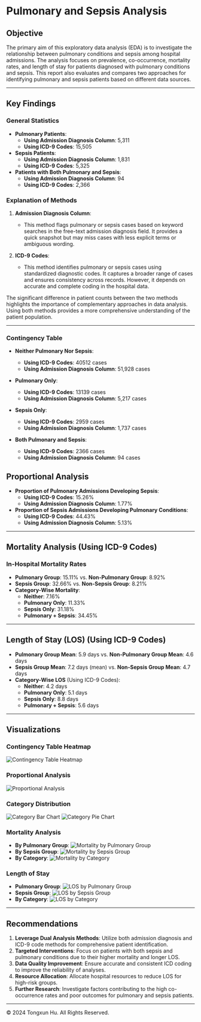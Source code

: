# Pulmonary and Sepsis Analysis

## Objective
The primary aim of this exploratory data analysis (EDA) is to investigate the relationship between pulmonary conditions and sepsis among hospital admissions. The analysis focuses on prevalence, co-occurrence, mortality rates, and length of stay for patients diagnosed with pulmonary conditions and sepsis. This report also evaluates and compares two approaches for identifying pulmonary and sepsis patients based on different data sources.

---

## Key Findings

### General Statistics
- **Pulmonary Patients**:
  - **Using Admission Diagnosis Column**: 5,311
  - **Using ICD-9 Codes**: 15,505
- **Sepsis Patients**:
  - **Using Admission Diagnosis Column**: 1,831
  - **Using ICD-9 Codes**: 5,325
- **Patients with Both Pulmonary and Sepsis**:
  - **Using Admission Diagnosis Column**: 94
  - **Using ICD-9 Codes**: 2,366

### Explanation of Methods
1. **Admission Diagnosis Column**:
   - This method flags pulmonary or sepsis cases based on keyword searches in the free-text admission diagnosis field. It provides a quick snapshot but may miss cases with less explicit terms or ambiguous wording.
   
2. **ICD-9 Codes**:
   - This method identifies pulmonary or sepsis cases using standardized diagnostic codes. It captures a broader range of cases and ensures consistency across records. However, it depends on accurate and complete coding in the hospital data.

The significant difference in patient counts between the two methods highlights the importance of complementary approaches in data analysis. Using both methods provides a more comprehensive understanding of the patient population.

---

### Contingency Table
- **Neither Pulmonary Nor Sepsis**: 
    - **Using ICD-9 Codes**: 40512 cases
    - **Using Admission Diagnosis Column**: 51,928 cases

- **Pulmonary Only**: 
    - **Using ICD-9 Codes**: 13139 cases
    - **Using Admission Diagnosis Column**: 5,217 cases
- **Sepsis Only**: 
    - **Using ICD-9 Codes**: 2959 cases
    - **Using Admission Diagnosis Column**: 1,737 cases
- **Both Pulmonary and Sepsis**: 
    - **Using ICD-9 Codes**: 2366 cases
    - **Using Admission Diagnosis Column**: 94 cases


## Proportional Analysis
- **Proportion of Pulmonary Admissions Developing Sepsis**: 
  - **Using ICD-9 Codes**: 15.26%
  - **Using Admission Diagnosis Column**: 1.77%
- **Proportion of Sepsis Admissions Developing Pulmonary Conditions**: 
  - **Using ICD-9 Codes**: 44.43%
  - **Using Admission Diagnosis Column**: 5.13%


---

## Mortality Analysis (Using ICD-9 Codes)
### In-Hospital Mortality Rates
- **Pulmonary Group**: 15.11% vs. **Non-Pulmonary Group**: 8.92%
- **Sepsis Group**: 32.66% vs. **Non-Sepsis Group**: 8.21%
- **Category-Wise Mortality**:
  - **Neither**: 7.16%
  - **Pulmonary Only**: 11.33%
  - **Sepsis Only**: 31.18%
  - **Pulmonary + Sepsis**: 34.45%

---

## Length of Stay (LOS) (Using ICD-9 Codes)
- **Pulmonary Group Mean**: 5.9 days vs. **Non-Pulmonary Group Mean**: 4.6 days
- **Sepsis Group Mean**: 7.2 days (mean) vs. **Non-Sepsis Group Mean**: 4.7 days
- **Category-Wise LOS** (Using ICD-9 Codes):
  - **Neither**: 4.2 days
  - **Pulmonary Only**: 5.1 days
  - **Sepsis Only**: 8.8 days
  - **Pulmonary + Sepsis**: 5.6 days

---

## Visualizations
### Contingency Table Heatmap
![Contingency Table Heatmap](images/contingency_table.png)

### Proportional Analysis
![Proportional Analysis](images/proportional_analysis.png)

### Category Distribution
![Category Bar Chart](images/category_bar_chart.png)
![Category Pie Chart](images/category_pie_chart.png)

### Mortality Analysis
- **By Pulmonary Group**:
  ![Mortality by Pulmonary Group](images/mortality_pulmonary.png)
- **By Sepsis Group**:
  ![Mortality by Sepsis Group](images/mortality_sepsis.png)
- **By Category**:
  ![Mortality by Category](images/mortality_category.png)

### Length of Stay
- **Pulmonary Group**:
  ![LOS by Pulmonary Group](images/los_pulmonary.png)
- **Sepsis Group**:
  ![LOS by Sepsis Group](images/los_sepsis.png)
- **By Category**:
  ![LOS by Category](images/los_category.png)

---

## Recommendations
1. **Leverage Dual Analysis Methods**: Utilize both admission diagnosis and ICD-9 code methods for comprehensive patient identification.
2. **Targeted Interventions**: Focus on patients with both sepsis and pulmonary conditions due to their higher mortality and longer LOS.
3. **Data Quality Improvement**: Ensure accurate and consistent ICD coding to improve the reliability of analyses.
4. **Resource Allocation**: Allocate hospital resources to reduce LOS for high-risk groups.
5. **Further Research**: Investigate factors contributing to the high co-occurrence rates and poor outcomes for pulmonary and sepsis patients.

---

&copy; 2024 Tongxun Hu. All Rights Reserved.
